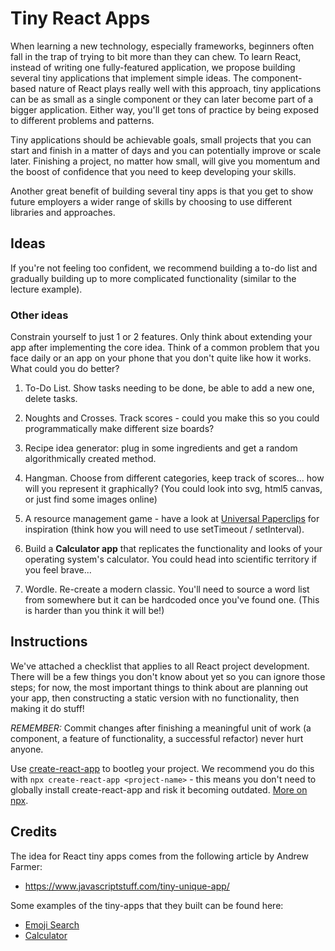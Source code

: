 # Tiny React Apps

When learning a new technology, especially frameworks, beginners often fall in the trap of trying to bit more than they can chew. To learn React, instead of writing one fully-featured application, we propose building several tiny applications that implement simple ideas. The component-based nature of React plays really well with this approach, tiny applications can be as small as a single component or they can later become part of a bigger application. Either way, you'll get tons of practice by being exposed to different problems and patterns.

Tiny applications should be achievable goals, small projects that you can start and finish in a matter of days and you can potentially improve or scale later. Finishing a project, no matter how small, will give you momentum and the boost of confidence that you need to keep developing your skills.

Another great benefit of building several tiny apps is that you get to show future employers a wider range of skills by choosing to use different libraries and approaches.

## Ideas

If you're not feeling too confident, we recommend building a to-do list and gradually building up to more complicated functionality (similar to the lecture example).

### Other ideas

Constrain yourself to just 1 or 2 features. Only think about extending your app after implementing the core idea. Think of a common problem that you face daily or an app on your phone that you don't quite like how it works. What could you do better?

1. To-Do List. Show tasks needing to be done, be able to add a new one, delete tasks.

2. Noughts and Crosses. Track scores - could you make this so you could programmatically make different size boards?

3. Recipe idea generator: plug in some ingredients and get a random algorithmically created method.

4. Hangman. Choose from different categories, keep track of scores... how will you represent it graphically? (You could look into svg, html5 canvas, or just find some images online)

5. A resource management game - have a look at [Universal Paperclips](http://www.decisionproblem.com/paperclips/index2.html) for inspiration (think how you will need to use setTimeout / setInterval).

6. Build a **Calculator app** that replicates the functionality and looks of your operating system's calculator. You could head into scientific territory if you feel brave...

7. Wordle. Re-create a modern classic. You'll need to source a word list from somewhere but it can be hardcoded once you've found one. (This is harder than you think it will be!)

## Instructions

We've attached a checklist that applies to all React project development. There will be a few things you don't know about yet so you can ignore those steps; for now, the most important things to think about are planning out your app, then constructing a static version with no functionality, then making it do stuff!

_REMEMBER:_ Commit changes after finishing a meaningful unit of work (a component, a feature of functionality, a successful refactor) never hurt anyone.

Use [create-react-app](https://github.com/facebook/create-react-app) to bootleg your project. We recommend you do this with `npx create-react-app <project-name>` - this means you don't need to globally install create-react-app and risk it becoming outdated. [More on npx](https://www.npmjs.com/package/npx).

## Credits

The idea for React tiny apps comes from the following article by Andrew Farmer:

- https://www.javascriptstuff.com/tiny-unique-app/

Some examples of the tiny-apps that they built can be found here:

- [Emoji Search](https://ahfarmer.github.io/emoji-search/)
- [Calculator](https://ahfarmer.github.io/calculator/)
